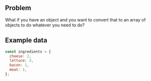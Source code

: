 ## Problem

What if you have an object and you want to convert that to an array of objects to do whatever you need to do?

## Example data

```js
const ingredients = {
  cheese: 2,
  lettuce: 3,
  bacon: 1,
  meat: 1,
};
```
